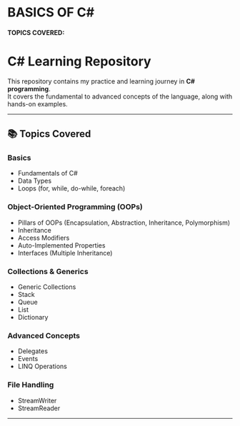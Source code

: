 # BASICS OF C#

#### TOPICS COVERED:

# C# Learning Repository  

This repository contains my practice and learning journey in **C# programming**.  
It covers the fundamental to advanced concepts of the language, along with hands-on examples.  

---

## 📚 Topics Covered  

### Basics
- Fundamentals of C#
- Data Types
- Loops (for, while, do-while, foreach)

### Object-Oriented Programming (OOPs)
- Pillars of OOPs (Encapsulation, Abstraction, Inheritance, Polymorphism)
- Inheritance
- Access Modifiers
- Auto-Implemented Properties
- Interfaces (Multiple Inheritance)

### Collections & Generics
- Generic Collections
- Stack
- Queue
- List
- Dictionary

### Advanced Concepts
- Delegates
- Events
- LINQ Operations

### File Handling
- StreamWriter
- StreamReader  

---
